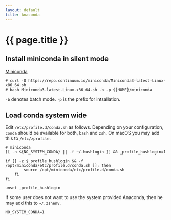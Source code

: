 ```yaml
---
layout: default
title: Anaconda
---
```


# {{ page.title }}

## Install miniconda in silent mode

[Miniconda](https://conda.io/miniconda.html)

    # curl -O https://repo.continuum.io/miniconda/Miniconda3-latest-Linux-x86_64.sh
    # bash Miniconda3-latest-Linux-x86_64.sh -b -p ${HOME}/miniconda

`-b` denotes batch mode.
`-p` is the prefix for intsallation.

## Load conda system wide

Edit `/etc/profile.d/conda.sh` as follows.
Depending on your configuration, `conda` should be available for both, `bash`
and `zsh`.
On macOS you may add this to `/etc/zprofile`.

    # miniconda
    [[ -n ${NO_SYSTEM_CONDA} || -f ~/.hushlogin ]] && _profile_hushlogin=1

    if [[ -z $_profile_hushlogin && -f /opt/miniconda/etc/profile.d/conda.sh ]]; then
            source /opt/miniconda/etc/profile.d/conda.sh
        fi
    fi

    unset _profile_hushlogin

If some user does not want to use the system provided Anaconda, then he may add this to `~/.zshenv`.

    NO_SYSTEM_CONDA=1
